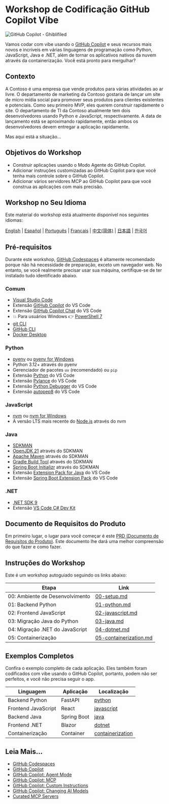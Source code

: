 # Workshop de Codificação GitHub Copilot Vibe

![GitHub Copilot - Ghiblifiled](../../images/ghcp.jpg)

Vamos codar com vibe usando o [GitHub Copilot](https://docs.github.com/copilot/about-github-copilot/what-is-github-copilot) e seus recursos mais novos e incríveis em várias linguagens de programação como Python, JavaScript, Java e .NET, além de tornar os aplicativos nativos da nuvem através da containerização. Você está pronto para mergulhar?

## Contexto

A Contoso é uma empresa que vende produtos para várias atividades ao ar livre. O departamento de marketing da Contoso gostaria de lançar um site de micro mídia social para promover seus produtos para clientes existentes e potenciais. Como seu primeiro MVP, eles querem construir rapidamente o site. O departamento de TI da Contoso atualmente tem dois desenvolvedores usando Python e JavaScript, respectivamente. A data de lançamento está se aproximando rapidamente, então ambos os desenvolvedores devem entregar a aplicação rapidamente.

Mas aqui está a situação...

## Objetivos do Workshop

- Construir aplicações usando o Modo Agente do GitHub Copilot.
- Adicionar instruções customizadas ao GitHub Copilot para que você tenha mais controle sobre o GitHub Copilot.
- Adicionar vários servidores MCP ao GitHub Copilot para que você construa as aplicações com mais precisão.

## Workshop no Seu Idioma

Este material do workshop está atualmente disponível nos seguintes idiomas:

[English](../../README.md) | [Español](../es-es/) | [Português](./README.md) | [Français](../fr-fr/) | [中文(简体)](../zh-cn/) | [日本語](../ja-jp/) | [한국어](../ko-kr/)

## Pré-requisitos

Durante este workshop, [GitHub Codespaces](https://docs.github.com/en/codespaces/about-codespaces/what-are-codespaces) é altamente recomendado porque não há necessidade de preparação, exceto um navegador web. No entanto, se você realmente precisar usar sua máquina, certifique-se de ter instalado tudo identificado abaixo.

### Comum

- [Visual Studio Code](https://code.visualstudio.com/)
- Extensão [GitHub Copilot](https://marketplace.visualstudio.com/items?itemName=GitHub.copilot) do VS Code
- Extensão [GitHub Copilot Chat](https://marketplace.visualstudio.com/items?itemName=GitHub.copilot-chat) do VS Code
- 💥 Para usuários Windows 👉 [PowerShell 7](https://learn.microsoft.com/powershell/scripting/install/installing-powershell)
- [git CLI](https://git-scm.com/downloads)
- [GitHub CLI](https://cli.github.com/)
- [Docker Desktop](https://docs.docker.com/get-started/introduction/get-docker-desktop/)

### Python

- [pyenv](https://github.com/pyenv/pyenv) ou [pyenv for Windows](https://github.com/pyenv-win/pyenv-win)
- Python 3.12+ através do pyenv
- Gerenciador de pacotes `uv` (recomendado) ou `pip`
- Extensão [Python](https://marketplace.visualstudio.com/items/?itemName=ms-python.python) do VS Code
- Extensão [Pylance](https://marketplace.visualstudio.com/items/?itemName=ms-python.vscode-pylance) do VS Code
- Extensão [Python Debugger](https://marketplace.visualstudio.com/items/?itemName=ms-python.debugpy) do VS Code
- Extensão [autopep8](https://marketplace.visualstudio.com/items/?itemName=ms-python.autopep8) do VS Code

### JavaScript

- [nvm](https://github.com/nvm-sh/nvm) ou [nvm for Windows](https://github.com/coreybutler/nvm-windows)
- A versão LTS mais recente do [Node.js](https://nodejs.org/) através do nvm

### Java

- [SDKMAN](https://sdkman.io/)
- [OpenJDK 21](https://learn.microsoft.com/java/openjdk/download) através do SDKMAN
- [Apache Maven](https://maven.apache.org/download.cgi) através do SDKMAN
- [Gradle Build Tool](https://docs.gradle.org/current/userguide/installation.html) através do SDKMAN
- [Spring Boot Initializr](https://docs.spring.io/spring-boot/cli/installation.html) através do SDKMAN
- Extensão [Extension Pack for Java](https://marketplace.visualstudio.com/items/?itemName=vscjava.vscode-java-pack) do VS Code
- Extensão [Spring Boot Extension Pack](https://marketplace.visualstudio.com/items/?itemName=vmware.vscode-boot-dev-pack) do VS Code

### .NET

- [.NET SDK 9](https://dotnet.microsoft.com/download/dotnet/9.0)
- Extensão [VS Code C# Dev Kit](https://marketplace.visualstudio.com/items/?itemName=ms-dotnettools.csdevkit)

## Documento de Requisitos do Produto

Em primeiro lugar, o lugar para você começar é este [PRD (Documento de Requisitos do Produto)](./product-requirements.md). Este documento lhe dará uma melhor compreensão do que fazer e como fazer.

## Instruções do Workshop

Este é um workshop autoguiado seguindo os links abaixo:

| Etapa                                    | Link                                                    |
|------------------------------------------|---------------------------------------------------------|
| 00: Ambiente de Desenvolvimento         | [00-setup.md](./docs/00-setup.md)                       |
| 01: Backend Python                      | [01-python.md](./docs/01-python.md)                     |
| 02: Frontend JavaScript                 | [02-javascript.md](./docs/02-javascript.md)             |
| 03: Migração Java do Python             | [03-java.md](./docs/03-java.md)                         |
| 04: Migração .NET do JavaScript         | [04-dotnet.md](./docs/04-dotnet.md)                     |
| 05: Containerização                     | [05-containerization.md](./docs/05-containerization.md) |

## Exemplos Completos

Confira o exemplo completo de cada aplicação. Eles também foram codificados com vibe usando o GitHub Copilot, portanto, podem não ser perfeitos, e você não precisa seguir o app.

| Linguagem           | Aplicação   | Localização                          |
|---------------------|-------------|--------------------------------------|
| Backend Python      | FastAPI     | [python](./complete/python/)         |
| Frontend JavaScript | React       | [javascript](./complete/javascript/) |
| Backend Java        | Spring Boot | [java](./complete/java/)             |
| Frontend .NET       | Blazor      | [dotnet](./complete/dotnet/)         |
| Containerização     | Container   | [containerization](./complete/)      |

## Leia Mais...

- [GitHub Codespaces](https://docs.github.com/en/codespaces/about-codespaces/what-are-codespaces)
- [GitHub Copilot](https://docs.github.com/en/copilot/about-github-copilot/what-is-github-copilot)
- [GitHub Copilot: Agent Mode](https://code.visualstudio.com/blogs/2025/04/07/agentMode)
- [GitHub Copilot: MCP](https://code.visualstudio.com/blogs/2025/05/12/agent-mode-meets-mcp)
- [GitHub Copilot: Custom Instructions](https://code.visualstudio.com/docs/copilot/copilot-customization)
- [GitHub Copilot: Changing AI Models](https://docs.github.com/en/copilot/using-github-copilot/ai-models/changing-the-ai-model-for-copilot-chat?tool=vscode)
- [Curated MCP Servers](https://github.com/modelcontextprotocol/servers)